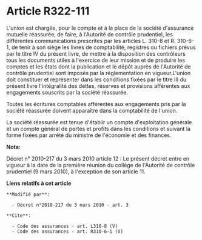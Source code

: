 # Article R322-111

L'union est chargée, pour le compte et à la place de la société d'assurance mutuelle réassurée, de faire, à l'Autorité de
contrôle prudentiel, les différentes communications prescrites par les articles L. 310-8 et R. 310-6-1, de tenir à son siège
les livres de comptabilité, registres ou fichiers prévus par le titre IV du présent livre, de mettre à la disposition des
contrôleurs tous les documents utiles à l'exercice de leur mission et de produire les comptes et les états dont la
publication et le dépôt auprès de l'Autorité de contrôle prudentiel sont imposés par la réglementation en vigueur.L'union
doit constituer et représenter dans les conditions fixées par le titre III du présent livre l'intégralité des dettes,
réserves et provisions afférentes aux engagements souscrits par la société réassurée. 

Toutes les écritures comptables afférentes aux engagements pris par la société réassurée doivent apparaître dans la
comptabilité de l'union. 

La société réassurée est tenue d'établir un compte d'exploitation générale et un compte général de pertes et profits dans les
conditions et suivant la forme fixées par arrêté du ministre de l'économie et des finances.

**Nota:**

Décret n° 2010-217 du 3 mars 2010 article 12 : Le présent décret entre en vigueur à la date de la première réunion du collège
de l'Autorité de contrôle prudentiel (9 mars 2010), à l'exception de son article 11.

**Liens relatifs à cet article**

	**Modifié par**:

	  - Décret n°2010-217 du 3 mars 2010 - art. 3

	**Cite**:

	  - Code des assurances - art. L310-8 (V)
	  - Code des assurances - art. R310-6-1 (V)
